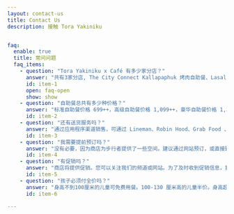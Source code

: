 ```yaml
---
layout: contact-us
title: Contact Us
description: 接触 Tora Yakiniku


faq:
  enable: true
  title: 常问问题
  faq_items:
    - question: "Tora Yakiniku x Café 有多少家分店？"
      answer: "共有3家分店, The City Connect Kallapaphuk 烤肉自助餐、Lasalle 分店 烤肉自助餐、Crystal Design Center 烤肉自助餐 (沿 Ramintra 高速公路)。您可以在“分店”选项栏的网站上查看商店的坐标和地图。"
      id: item-1
      open: faq-open
      show: show
    - question: "自助餐总共有多少种价格？"
      answer: "标准自助餐价格 699++，高级自助餐价格 1,099++，豪华自助餐价格 1,399++，精英自助餐价格 1,799+ 每个价格都有不同的菜单可供选择。您可以在菜单栏的网站上查看详细信息。"
      id: item-2
    - question: "还有送货服务吗？"
      answer: "通过应用程序渠道销售，可通过 Lineman、Robin Hood、Grab Food 、Shopee Food 或我们的网站订购，并有特别促销。您可以根据客户的要求选择服务。"
      id: item-3
    - question: "我需要提前预订吗？"
      answer: "没有必要，因为商店为步行者提供了一些空间。建议通过网站预订，或直接致电分店进行预约。"
      id: item-4
    - question: "有促销吗？"
      answer: "商店将提供促销。您可以关注我们的频道或网站。为了及时收到促销信息，我们应立即收到促销信息。"
      id: item-5
    - question: "孩子必须付全价吗？"
      answer: "身高不到100厘米的儿童可免费用餐。100-130 厘米高的儿童半价。身高超过 130 厘米的儿童向成人收费, 店面有一个高点。"
      id: item-6
    
---
```


